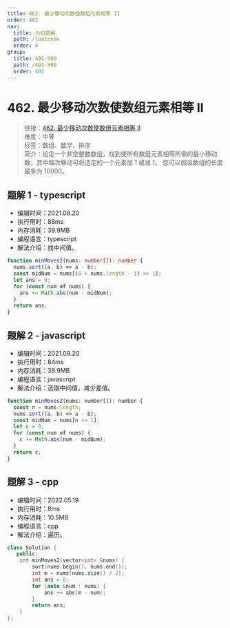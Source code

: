 ```yaml
---
title: 462. 最少移动次数使数组元素相等 II
order: 462
nav:
  title: 力扣题解
  path: /leetcode
  order: 4
group:
  title: 401-500
  path: /401-500
  order: 401
---
```


# 462. 最少移动次数使数组元素相等 II

> 链接：[462. 最少移动次数使数组元素相等 II](https://leetcode-cn.com/problems/minimum-moves-to-equal-array-elements-ii/)  
> 难度：中等  
> 标签：数组、数学、排序  
> 简介：给定一个非空整数数组，找到使所有数组元素相等所需的最小移动数，其中每次移动可将选定的一个元素加 1 或减 1。 您可以假设数组的长度最多为 10000。

## 题解 1 - typescript

- 编辑时间：2021.08.20
- 执行用时：88ms
- 内存消耗：39.9MB
- 编程语言：typescript
- 解法介绍：找中间值。

```typescript
function minMoves2(nums: number[]): number {
  nums.sort((a, b) => a - b);
  const midNum = nums[(0 + nums.length - 1) >> 1];
  let ans = 0;
  for (const num of nums) {
    ans += Math.abs(num - midNum);
  }
  return ans;
}
```

## 题解 2 - javascript

- 编辑时间：2021.09.20
- 执行用时：84ms
- 内存消耗：39.9MB
- 编程语言：javascript
- 解法介绍：选取中间值，减少差值。

```javascript
function minMoves2(nums: number[]): number {
  const n = nums.length;
  nums.sort((a, b) => a - b);
  const midNum = nums[n >> 1];
  let c = 0;
  for (const num of nums) {
    c += Math.abs(num - midNum);
  }
  return c;
}
```

## 题解 3 - cpp

- 编辑时间：2022.05.19
- 执行用时：8ms
- 内存消耗：10.5MB
- 编程语言：cpp
- 解法介绍：遍历。

```cpp
class Solution {
   public:
    int minMoves2(vector<int> &nums) {
        sort(nums.begin(), nums.end());
        int m = nums[nums.size() / 2];
        int ans = 0;
        for (auto &num : nums) {
            ans += abs(m - num);
        }
        return ans;
    }
};
```
